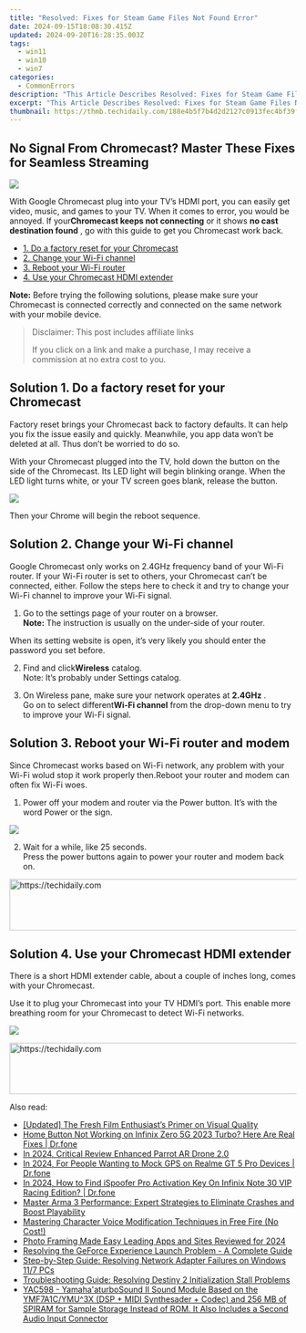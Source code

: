 ```yaml
---
title: "Resolved: Fixes for Steam Game Files Not Found Error"
date: 2024-09-15T18:08:30.415Z
updated: 2024-09-20T16:28:35.003Z
tags:
  - win11
  - win10
  - win7
categories:
  - CommonErrors
description: "This Article Describes Resolved: Fixes for Steam Game Files Not Found Error"
excerpt: "This Article Describes Resolved: Fixes for Steam Game Files Not Found Error"
thumbnail: https://thmb.techidaily.com/188e4b5f7b4d2d2127c0913fec4bf39f7b63f882f1dce5c675f74afd09d13628.jpg
---
```


## No Signal From Chromecast? Master These Fixes for Seamless Streaming

![](https://images.drivereasy.com/wp-content/uploads/2017/08/img_5993ebc305472.jpg)

 With Google Chromecast plug into your TV’s HDMI port, you can easily get video, music, and games to your TV. When it comes to error, you would be annoyed. If your**Chromecast keeps not connecting** or it shows **no cast destination found** , go with this guide to get you Chromecast work back.

* [1. Do a factory reset for your Chromecast](https://tools.techidaily.com/drivereasy/download/)
* [2. Change your Wi-Fi channel](https://tools.techidaily.com/drivereasy/download/)
* [3. Reboot your Wi-Fi router](https://tools.techidaily.com/drivereasy/download/)
* [4. Use your Chromecast HDMI extender](https://tools.techidaily.com/drivereasy/download/)

**Note:** Before trying the following solutions, please make sure your Chromecast is connected correctly and connected on the same network with your mobile device.

>  Disclaimer: This post includes affiliate links
>
>  If you click on a link and make a purchase, I may receive a commission at no extra cost to you.
>

## Solution 1\. Do a factory reset for your Chromecast

 Factory reset brings your Chromecast back to factory defaults. It can help you fix the issue easily and quickly. Meanwhile, you app data won’t be deleted at all. Thus don’t be worried to do so.

 With your Chromecast plugged into the TV, hold down the button on the side of the Chromecast. Its LED light will begin blinking orange. When the LED light turns white, or your TV screen goes blank, release the button.

![](https://images.drivereasy.com/wp-content/uploads/2017/08/img_5993fcd29aefa.jpg)

Then your Chrome will begin the reboot sequence.

## Solution 2\. Change your Wi-Fi channel

 Google Chromecast only works on  2.4GHz frequency band of your Wi-Fi router. If your Wi-Fi router is set to others, your Chromecast can’t be connected, either. Follow the steps here to check it and try to change your Wi-Fi channel to improve your Wi-Fi signal.

 1) Go to the settings page of your router on a browser.  
**Note:** The instruction is usually on the under-side of your router.

 When its setting website is open, it’s very likely you should enter the password you set before.

 2) Find and click**Wireless** catalog.  
 Note: It’s probably under Settings catalog.

 3) On Wireless pane, make sure your network operates at **2.4GHz** .  
 Go on to select different**Wi-Fi channel** from the drop-down menu to try to improve your Wi-Fi signal.

## Solution 3\. Reboot your Wi-Fi router and modem

 Since Chromecast works based on Wi-Fi network, any problem with your Wi-Fi wolud stop it work properly then.Reboot your router and modem can often fix Wi-Fi woes.

 1) Power off your modem and router via the Power button. It’s with the word Power or the sign.

![](https://images.drivereasy.com/wp-content/uploads/2017/08/img_598d2bb8bb2f3.jpg)

 2) Wait for a while, like 25 seconds.  
 Press the power buttons again to power your router and modem back on.

<!-- affiliate ads begin -->
<a href="https://aligracehair.sjv.io/c/5597632/2016170/19272" target="_top" id="2016170">
  <img src="//a.impactradius-go.com/display-ad/19272-2016170" border="0" alt="https://techidaily.com" width="728" height="90"/>
</a>
<img height="0" width="0" src="https://aligracehair.sjv.io/i/5597632/2016170/19272" style="position:absolute;visibility:hidden;" border="0" />
<!-- affiliate ads end -->

## Solution 4\. Use your Chromecast HDMI extender

 There is a short HDMI extender cable, about a couple of inches long, comes with your Chromecast.

 Use it to plug your Chromecast into your TV HDMI’s port. This enable more breathing room for your Chromecast to detect Wi-Fi networks.

![](https://images.drivereasy.com/wp-content/uploads/2017/08/img_59941374528a4.jpg)

<!-- affiliate ads begin -->
<a href="https://ephamedtechinc.pxf.io/c/5597632/2137206/26400" target="_top" id="2137206">
  <img src="//a.impactradius-go.com/display-ad/26400-2137206" border="0" alt="https://techidaily.com" width="728" height="90"/>
</a>
<img height="0" width="0" src="https://ephamedtechinc.pxf.io/i/5597632/2137206/26400" style="position:absolute;visibility:hidden;" border="0" />
<!-- affiliate ads end -->

<ins class="adsbygoogle"
     style="display:block"
     data-ad-format="autorelaxed"
     data-ad-client="ca-pub-7571918770474297"
     data-ad-slot="1223367746"></ins>

<ins class="adsbygoogle"
     style="display:block"
     data-ad-client="ca-pub-7571918770474297"
     data-ad-slot="8358498916"
     data-ad-format="auto"
     data-full-width-responsive="true"></ins>

<span class="atpl-alsoreadstyle">Also read:</span>
<div><ul>
<li><a href="https://some-approaches.techidaily.com/updated-the-fresh-film-enthusiasts-primer-on-visual-quality/"><u>[Updated] The Fresh Film Enthusiast’s Primer on Visual Quality</u></a></li>
<li><a href="https://change-location.techidaily.com/home-button-not-working-on-infinix-zero-5g-2023-turbo-here-are-real-fixes-drfone-by-drfone-fix-android-problems-fix-android-problems/"><u>Home Button Not Working on Infinix Zero 5G 2023 Turbo? Here Are Real Fixes | Dr.fone</u></a></li>
<li><a href="https://vp-tips.techidaily.com/in-2024-critical-review-enhanced-parrot-ar-drone-20/"><u>In 2024, Critical Review Enhanced Parrot AR Drone 2.0</u></a></li>
<li><a href="https://android-location.techidaily.com/in-2024-for-people-wanting-to-mock-gps-on-realme-gt-5-pro-devices-drfone-by-drfone-virtual/"><u>In 2024, For People Wanting to Mock GPS on Realme GT 5 Pro Devices | Dr.fone</u></a></li>
<li><a href="https://review-topics.techidaily.com/in-2024-how-to-find-ispoofer-pro-activation-key-on-infinix-note-30-vip-racing-edition-drfone-by-drfone-virtual-android/"><u>In 2024, How to Find iSpoofer Pro Activation Key On Infinix Note 30 VIP Racing Edition? | Dr.fone</u></a></li>
<li><a href="https://win-solutions.techidaily.com/master-arma-3-performance-expert-strategies-to-eliminate-crashes-and-boost-playability/"><u>Master Arma 3 Performance: Expert Strategies to Eliminate Crashes and Boost Playability</u></a></li>
<li><a href="https://extra-tips.techidaily.com/mastering-character-voice-modification-techniques-in-free-fire-no-cost/"><u>Mastering Character Voice Modification Techniques in Free Fire (No Cost!)</u></a></li>
<li><a href="https://extra-approaches.techidaily.com/photo-framing-made-easy-leading-apps-and-sites-reviewed-for-2024/"><u>Photo Framing Made Easy Leading Apps and Sites Reviewed for 2024</u></a></li>
<li><a href="https://common-error.techidaily.com/resolving-the-geforce-experience-launch-problem-a-complete-guide/"><u>Resolving the GeForce Experience Launch Problem - A Complete Guide</u></a></li>
<li><a href="https://common-error.techidaily.com/step-by-step-guide-resolving-network-adapter-failures-on-windows-117-pcs/"><u>Step-by-Step Guide: Resolving Network Adapter Failures on Windows 11/7 PCs</u></a></li>
<li><a href="https://common-error.techidaily.com/troubleshooting-guide-resolving-destiny-2-initialization-stall-problems/"><u>Troubleshooting Guide: Resolving Destiny 2 Initialization Stall Problems</u></a></li>
<li><a href="https://common-error.techidaily.com/yac598-yamahaaturbosound-ii-sound-module-based-on-the-ymf7a1cymu3x-dsp-plus-midi-synthesader-plus-codec-and-256-mb-of-spiram-for-sample-storage-instead-of-r103/"><u>YAC598 - Yamaha'aturboSound II Sound Module Based on the YMF7A1C/YMU^3X (DSP + MIDI Synthesader + Codec) and 256 MB of SPIRAM for Sample Storage Instead of ROM. It Also Includes a Second Audio Input Connector</u></a></li>
</ul></div>

